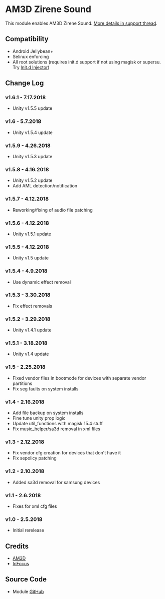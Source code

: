 # AM3D Zirene Sound
This module enables AM3D Zirene Sound. [More details in support thread](https://forum.xda-developers.com/android/apps-games/mod-zirene-sound-am3d-t3396698).

## Compatibility
* Android Jellybean+
* Selinux enforcing
* All root solutions (requires init.d support if not using magisk or supersu. Try [Init.d Injector](https://forum.xda-developers.com/android/software-hacking/mod-universal-init-d-injector-wip-t3692105))

## Change Log
### v1.6.1 - 7.17.2018
* Unity v1.5.5 update

### v1.6 - 5.7.2018
* Unity v1.5.4 update

### v1.5.9 - 4.26.2018
* Unity v1.5.3 update

### v1.5.8 - 4.16.2018
* Unity v1.5.2 update
* Add AML detection/notification

### v1.5.7 - 4.12.2018
* Reworking/fixing of audio file patching

### v1.5.6 - 4.12.2018
* Unity v1.5.1 update

### v1.5.5 - 4.12.2018
* Unity v1.5 update

### v1.5.4 - 4.9.2018
* Use dynamic effect removal

### v1.5.3 - 3.30.2018
* Fix effect removals

### v1.5.2 - 3.29.2018
* Unity v1.4.1 update

### v1.5.1 - 3.18.2018
* Unity v1.4 update

### v1.5 - 2.25.2018
* Fixed vendor files in bootmode for devices with separate vendor partitions
* Fix seg faults on system installs

### v1.4 - 2.16.2018
* Add file backup on system installs
* Fine tune unity prop logic
* Update util_functions with magisk 15.4 stuff
* Fix music_helper/sa3d removal in xml files

### v1.3 - 2.12.2018
* Fix vendor cfg creation for devices that don't have it
* Fix sepolicy patching

### v1.2 - 2.10.2018
* Added sa3d removal for samsung devices

### v1.1 - 2.6.2018
* Fixes for xml cfg files

### v1.0 - 2.5.2018
* Initial rerelease

## Credits
* [AM3D](http://www.am3d.com/home-english/products/zirene%C2%AE-sound.aspx)
* [InFocus](http://www.infocusindia.co.in/)

## Source Code
* Module [GitHub](https://github.com/therealahrion/AM3D-Zirene-Sound)
